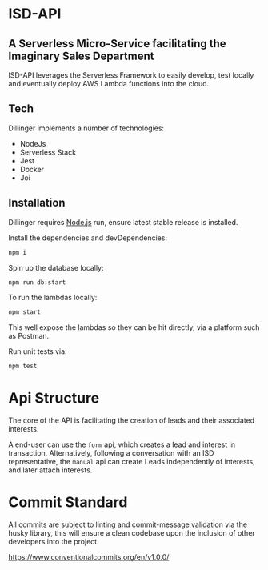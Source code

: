 # ISD-API
## A Serverless Micro-Service facilitating the Imaginary Sales Department

ISD-API leverages the Serverless Framework to easily develop, test locally and eventually deploy AWS Lambda functions into the cloud.


## Tech

Dillinger implements a number of technologies:

- NodeJs
- Serverless Stack
- Jest
- Docker
- Joi

## Installation

Dillinger requires [Node.js](https://nodejs.org/) run, ensure latest stable release is installed.

Install the dependencies and devDependencies:

```sh
npm i
```

Spin up the database locally:

```sh
npm run db:start
```

To run the lambdas locally: 

```sh
npm start
```
This well expose the lambdas so they can be hit directly, via a platform such as Postman. 

Run unit tests via: 
```sh
npm test
```

# Api Structure

The core of the API is facilitating the creation of leads and their associated interests.

A end-user can use the `form` api, which creates a lead and interest in transaction.
Alternatively, following a conversation with an ISD representative, the `manual` api can create Leads independently of interests, and later attach interests. 

# Commit Standard

All commits are subject to linting and commit-message validation via the husky library, this will ensure a clean codebase upon the inclusion of other developers into the project. 

https://www.conventionalcommits.org/en/v1.0.0/